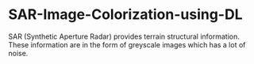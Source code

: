 # SAR-Image-Colorization-using-DL
SAR (Synthetic Aperture Radar) provides terrain structural information. These information are in the form of greyscale images which has a lot of noise.
